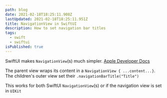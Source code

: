 ```yaml
---
path: blog
date: 2021-02-18T18:25:11.908Z
lastUpdated: 2021-02-18T18:25:11.951Z
title: NavigationView in SwiftUI
description: How to set navigation bar titles
tags:
  - swift
  - swiftui
isPublished: true
---
```

SwiftUI makes `NavigationView`(s) much simpler. [Apple Developer Docs](https://developer.apple.com/documentation/swiftui/navigationview)

The parent view wraps its content in a `NavigationView { ...content...}`. The children's outer view set their `.navigationBarTitle("Title")`

This works for both SwiftUI `NavigationView`(s) or if the navigation view is set in `UIKit`